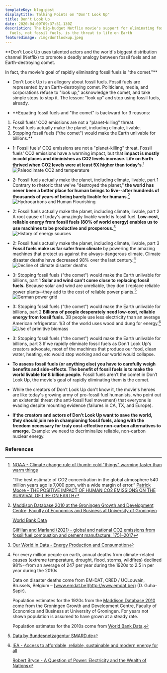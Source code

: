 ```yaml
---
templateKey: blog-post
displaytitle: Talking Points on "Don't Look Up"
title: Don't Look Up
date: 2020-04-09T09:37:51.130Z
description: The big-budget Netflix movie's support for eliminating fossil
  fuels, not fossil fuels, is the threat to life on Earth
featuredimage: /img/dontlookup.jpeg
---
```

**Don’t Look Up uses talented actors and the world's biggest distribution channel (Netflix) to promote a deadly analogy between fossil fuels and an Earth-destroying comet.

In fact, the movie's goal of rapidly eliminating fossil fuels is "the comet."**

- Don't Look Up is an allegory about fossil fuels. Fossil fuels are represented by an Earth-destroying comet.
Politicians, media, and corporations refuse to "look up," acknowledge the comet, and take simple steps to stop it.
The lesson: "look up" and stop using fossil fuels, already.

- **Equating fossil fuels and "the comet" is backward for 3 reasons:
1. Fossil fuels' CO2 emissions are not a "planet-killing" threat.
2. Fossil fuels actually make the planet, including climate, livable.
3. Stopping fossil fuels ("the comet") would make the Earth unlivable for billions.**

- 1: Fossil fuels' CO2 emissions are not a "planet-killing" threat.
Fossil fuels' CO2 emissions have a warming impact, but that **impact is mostly in cold places and diminishes as CO2 levels increase. Life on Earth thrived when CO2 levels were at least 5X higher than today's**.[^1]
![Paleoclimate CO2 and temperature](/img/art-27-co2-and-temperature-used-to-be-much-much-higher-and-they-re-not-consistently-correlated.png)

- 2: Fossil fuels actually make the planet, including climate, livable, part 1
Contrary to rhetoric that we've "destroyed the planet," **the world has never been a better place for human beings to live--after hundreds of thousands of years of being barely livable for humans**.[^2]
![Hydrocarbons and Human Flourishing](/img/art-07-the-hydrocarbons-and-human-flourishing-hockey-sticks.png)

- 2: Fossil fuels actually make the planet, including climate, livable, part 2
A root cause of today's amazingly livable world is fossil fuel. **Low-cost, reliable energy from fossil fuels (80% of world energy) enables us to use machines to be productive and prosperous.**[^3]
![History of energy sources](/img/art-c-only-fossil-fuels-provide-low-cost-on-demand-versatile-global-scale-energy.png)

- 2: Fossil fuels actually make the planet, including climate, livable, part 3
**Fossil fuels make us far safer from climate** by powering the amazing machines that protect us against the always-dangerous climate. Climate disaster deaths have decreased 98% over the last century.[^4]
![Decline of climate disaster deaths](/img/art-03-more-fossil-fuel-use-plummeting-climate-related-disaster-deaths.png)

- 3: Stopping fossil fuels ("the comet") would make the Earth unlivable for billions, part 1
**Solar and wind can't come close to replacing fossil fuels.**
Because solar and wind are unreliable, they don't replace reliable power plants--they add to the cost of reliable power plants.[^5]
![German power grid](/img/art-15-no-matter-how-much-solar-and-wind-you-build-you-can-never-rely-on-them.png)

- 3: Stopping fossil fuels ("the comet") would make the Earth unlivable for billions, part 2
**Billions of people desperately need low-cost, reliable energy from fossil fuels.** 3B people use less electricity than an average American refrigerator. 1/3 of the world uses wood and dung for energy.[^6]
![Use of primitive biomass](/img/art-b-33-of-the-world-uses-wood-and-dung.png)

- 3: Stopping fossil fuels ("the comet") would make the Earth unlivable for billions, part 3
If we rapidly eliminate fossil fuels as Don't Look Up's creators advocate, most of the machines that produce our food, clean water, heating, etc would stop working and our world would collapse.

- **To assess fossil fuels (or anything else) you have to carefully weigh benefits and side-effects. The benefit of fossil fuels is to make the world livable for 8 billion people.** Fossil fuels aren’t the comet in Don’t Look Up, the movie's goal of rapidly eliminating them is the comet.

- While the creators of Don’t Look Up don't know it, the movie's heroes are like today's growing army of pro-fossil fuel humanists, who point out an existential threat (the anti-fossil fuel movement) that everyone is evading despite mounting evidence (failures in CA, TX, and Europe).

- **If the creators and actors of Don’t Look Up want to save the world, they should join me in championing fossil fuels, along with the freedom necessary for truly cost-effective non-carbon alternatives to emerge.** Example: we need to decriminalize reliable, non-carbon nuclear energy.


### References

[^1]:
    [NOAA - Climate change rule of thumb: cold "things" warming faster than warm things](https://www.climate.gov/news-features/blogs/beyond-data/climate-change-rule-thumb-cold-things-warming-faster-warm-things)

    “The best estimate of CO2 concentration in the global atmosphere 540 million years ago is 7,000 ppm, with a wide margin of error.”
    [Patrick Moore - THE POSITIVE IMPACT OF HUMAN CO2 EMISSIONS ON THE SURVIVAL OF LIFE ON EARTH](https://fcpp.org/wp-content/uploads/2016/06/Moore-Positive-Impact-of-Human-CO2-Emissions.pdf)

[^2]:
    [Maddison Database 2010 at the Groningen Growth and Development Centre, Faculty of Economics and Business at University of Groningen](https://www.rug.nl/ggdc/historicaldevelopment/maddison/)

    [World Bank Data](https://data.worldbank.org/)

    [Gilfillan and Marland (2021) - global and national CO2 emissions from fossil fuel combustion and cement manufacture: 1751–2017](https://doi.org/10.5194/essd-13-1667-2021)

[^3]: [Our World in Data - Energy Production and Consumption](https://ourworldindata.org/energy-production-consumption#how-much-energy-does-the-world-consume)
     
[^4]:
    For every million people on earth, annual deaths from climate-related causes (extreme temperature, drought, flood, storms, wildfires) declined 98%--from an average of 247 per year during the 1920s to 2.5 in per year during the 2010s.

    Data on disaster deaths come from EM-DAT, CRED / UCLouvain, Brussels, Belgium – [www.emdat.be](http://www.emdat.be/) (D. Guha-Sapir).

    Population estimates for the 1920s from the [Maddison Database 2010](https://www.rug.nl/ggdc/historicaldevelopment/maddison/releases/maddison-database-2010) come from the Groningen Growth and Development Centre, Faculty of Economics and Business at University of Groningen. For years not shown population is assumed to have grown at a steady rate.

    Population estimates for the 2010s come from [World Bank Data](https://data.worldbank.org/indicator/SP.POP.TOTL).   

[^5]: [Data by Bundesnetzagentur SMARD.de](https://www.smard.de/)

[^6]:
    [IEA - Access to affordable, reliable, sustainable and modern energy for all](https://www.iea.org/reports/sdg7-data-and-projections)

    [Robert Bryce - A Question of Power: Electricity and the Wealth of Nations](https://www.amazon.com/Question-Power-Electricity-Wealth-Nations/dp/1610397495/)